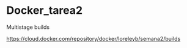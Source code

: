 # Docker_tarea2

Multistage builds

https://cloud.docker.com/repository/docker/loreleyb/semana2/builds
